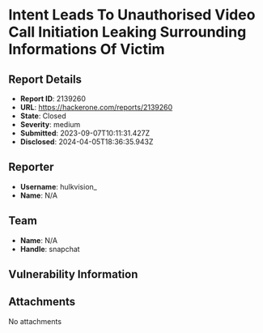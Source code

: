 # Intent Leads To Unauthorised Video Call Initiation Leaking Surrounding Informations Of Victim

## Report Details
- **Report ID**: 2139260
- **URL**: https://hackerone.com/reports/2139260
- **State**: Closed
- **Severity**: medium
- **Submitted**: 2023-09-07T10:11:31.427Z
- **Disclosed**: 2024-04-05T18:36:35.943Z

## Reporter
- **Username**: hulkvision_
- **Name**: N/A

## Team
- **Name**: N/A
- **Handle**: snapchat

## Vulnerability Information


## Attachments
No attachments
